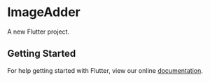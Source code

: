 # ImageAdder

A new Flutter project.

## Getting Started

For help getting started with Flutter, view our online
[documentation](https://flutter.io/).
